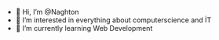- 👋 Hi, I’m @Naghton
- 👀 I’m interested in everything about computerscience and İT
- 🌱 I’m currently learning Web Development

<!---
Naghton/Naghton is a ✨ special ✨ repository because its `README.md` (this file) appears on your GitHub profile.
You can click the Preview link to take a look at your changes.
--->
